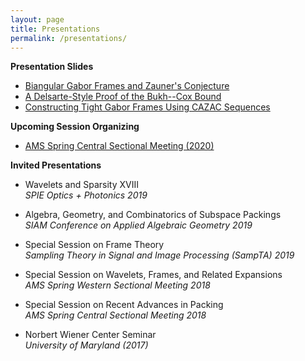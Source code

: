 ```yaml
---
layout: page
title: Presentations
permalink: /presentations/
---
```

**Presentation Slides**
* [Biangular Gabor Frames and Zauner's Conjecture]({{site.url}}/slides/mmagsino_spie_2019_mixon_ver.pdf)
* [A Delsarte-Style Proof of the Bukh--Cox Bound]({{site.url}}/slides/mmagsino_siam_2019.pdf)
* [Constructing Tight Gabor Frames Using CAZAC Sequences]({{site.url}}/slides/mmagsino_nwc_seminar.pdf)

**Upcoming Session Organizing**
* [AMS Spring Central Sectional Meeting (2020)](http://www.ams.org/meetings/sectional/2280_program.html)

**Invited Presentations**
* Wavelets and Sparsity XVIII <br/>
*SPIE Optics + Photonics 2019*

* Algebra, Geometry, and Combinatorics of Subspace Packings <br/>
*SIAM Conference on Applied Algebraic Geometry 2019*

* Special Session on Frame Theory <br/>
*Sampling Theory in Signal and Image Processing (SampTA) 2019*

* Special Session on Wavelets, Frames, and Related Expansions <br/>
*AMS Spring Western Sectional Meeting 2018*

* Special Session on Recent Advances in Packing <br/>
*AMS Spring Central Sectional Meeting 2018*

* Norbert Wiener Center Seminar <br/>
*University of Maryland (2017)*
